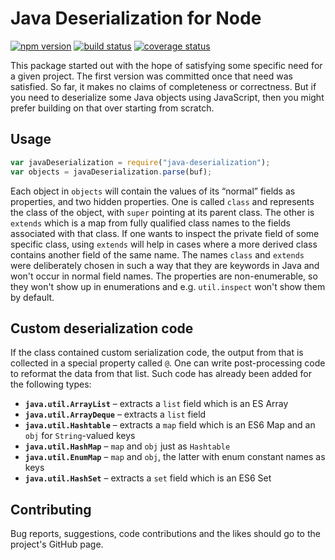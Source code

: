 # Java Deserialization for Node

[![npm version](https://img.shields.io/npm/v/java-deserialization.svg)](https://www.npmjs.com/package/java-deserialization)
[![build status](https://travis-ci.org/gagern/nodeJavaDeserialization.svg?branch=master)](https://travis-ci.org/gagern/nodeJavaDeserialization)
[![coverage status](https://coveralls.io/repos/github/gagern/nodeJavaDeserialization/badge.svg?branch=master)](https://coveralls.io/github/gagern/nodeJavaDeserialization?branch=master)

This package started out with the hope of satisfying
some specific need for a given project.
The first version was committed once that need was satisfied.
So far, it makes no claims of completeness or correctness.
But if you need to deserialize some Java objects using JavaScript,
then you might prefer building on that over starting from scratch.

## Usage

```js
var javaDeserialization = require("java-deserialization");
var objects = javaDeserialization.parse(buf);
```

Each object in `objects` will contain the values of its “normal”
fields as properties, and two hidden properties.
One is called `class` and represents the class of the object,
with `super` pointing at its parent class.
The other is `extends` which is a map from fully qualified class names
to the fields associated with that class.
If one wants to inspect the private field of some specific class,
using `extends` will help in cases where a more derived class contains
another field of the same name.
The names `class` and `extends` were deliberately chosen in such a way
that they are keywords in Java and won't occur in normal field names.
The properties are non-enumerable, so they won't show up in enumerations
and e.g. `util.inspect` won't show them by default.

## Custom deserialization code

If the class contained custom serialization code,
the output from that is collected in a special property called `@`.
One can write post-processing code to reformat the data from that list.
Such code has already been added for the following types:

* **`java.util.ArrayList`** – extracts a `list` field which is an ES Array
* **`java.util.ArrayDeque`** – extracts a `list` field
* **`java.util.Hashtable`** – extracts a `map` field which is an ES6 Map
  and an `obj` for `String`-valued keys
* **`java.util.HashMap`** – `map` and `obj` just as `Hashtable`
* **`java.util.EnumMap`** – `map` and `obj`, the latter with enum
  constant names as keys
* **`java.util.HashSet`** – extracts a `set` field which is an ES6 Set

## Contributing

Bug reports, suggestions, code contributions and the likes should go
to the project's GitHub page.
